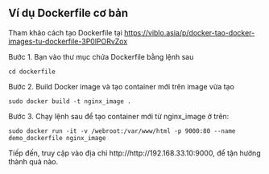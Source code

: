 <article class="markdown-body entry-content container-lg" itemprop="text">
  <h1>Ví dụ Dockerfile cơ bản</h1>
  <p>Tham khảo cách tạo Dockerfile tại <a href="https://viblo.asia/p/docker-tao-docker-images-tu-dockerfile-3P0lPORvZox" rel="nofollow">https://viblo.asia/p/docker-tao-docker-images-tu-dockerfile-3P0lPORvZox</a></p>
  <p>Bước 1. Bạn vào thư mục chứa Dockerfile bằng lệnh sau</p>
  <pre><code>cd dockerfile</code></pre>
  <p>Bước 2. Build Docker image và tạo container mới trên image vừa tạo</p>
  <pre><code>sudo docker build -t nginx_image .</code></pre>
  <p>Bước 3. Chạy lệnh sau để tạo container mới từ nginx_image ở trên:</p>
  <pre><code>sudo docker run -it -v /webroot:/var/www/html -p 9000:80 --name demo_dockerfile nginx_image</code></pre>


  <p>Tiếp đến, truy cập vào địa chỉ http://http://192.168.33.10:9000, để tận hưởng thành quả nào.</p>
</article>
